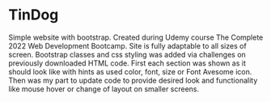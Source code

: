 # TinDog
Simple website with bootstrap. Created during Udemy course The Complete 2022 Web Development Bootcamp. Site is fully adaptable to all sizes of screen. Bootstrap classes and css styling was added via challenges on previously downloaded HTML code. First each section was shown as it should look like with hints as used color, font, size or Font Avesome icon. Then was my part to update code to provide desired look and functionality like mouse hover or change of layout on smaller screens.
